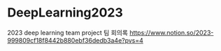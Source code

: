 # DeepLearning2023
2023 deep learning team project
팀 회의록
https://www.notion.so/2023-999809cf18f8442b880ebf36dedb3a4e?pvs=4
